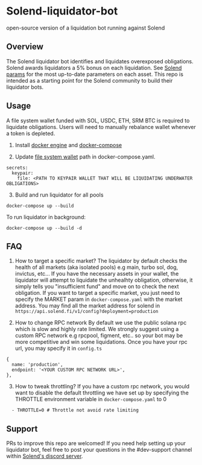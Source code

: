 # Solend-liquidator-bot

open-source version of a liquidation bot running against Solend

## Overview

The Solend liquidator bot identifies and liquidates overexposed obligations. Solend awards liquidators a 5% bonus on each liquidation. See [Solend params](https://docs.solend.fi/protocol/parameters) for the most up-to-date parameters on each asset. This repo is intended as a starting point for the Solend community to build their liquidator bots.

## Usage

A file system wallet funded with SOL, USDC, ETH, SRM BTC is required to liquidate obligations. Users will need to manually rebalance wallet whenever a token is depleted.

1. Install [docker engine](https://docs.docker.com/get-docker/) and [docker-compose](https://docs.docker.com/compose/install/)

2. Update [file system wallet](https://docs.solana.com/wallet-guide/file-system-wallet) path in docker-compose.yaml.

```
secrets:
  keypair:
    file: <PATH TO KEYPAIR WALLET THAT WILL BE LIQUIDATING UNDERWATER OBLIGATIONS>
```

3. Build and run liquidator for all pools

```
docker-compose up --build
```

To run liquidator in background:
```
docker-compose up --build -d
```


## FAQ
1. How to target a specific market?
The liquidator by default checks the health of all markets (aka isolated pools) e.g main, turbo sol, dog, invictus, etc... If you have the necessary assets in your wallet, the liquidator will attempt to liquidate the unhealhty obligation, otherwise, it simply tells you "insufficient fund" and move on to check the next obligation. If you want to target a specific market, you just need to specify the MARKET param in `docker-compose.yaml` with the market address. You may find all the market address for solend in `https://api.solend.fi/v1/config?deployment=production` 

2. How to change RPC network
By default we use the public solana rpc which is slow and highly rate limited. We strongly suggest using a custom RPC network e.g rpcpool, figment, etc.. so your bot may be more competitive and win some liquidations. Once you have your rpc url, you may specify it in `config.ts`
```
{
  name: 'production',
  endpoint: '<YOUR CUSTOM RPC NETWORK URL>',
},
```

3. How to tweak throttling?
If you have a custom rpc network, you would want to disable the default throttling we have set up by specifying the THROTTLE environment variable in `docker-compose.yaml` to 0
```
  - THROTTLE=0 # Throttle not avoid rate limiting
```

## Support

PRs to improve this repo are welcomed! If you need help setting up your liquidator bot, feel free to post your questions in the #dev-support channel within [Solend's discord server](https://discord.gg/exscEFpB7s).
